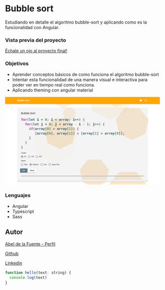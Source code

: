 # Bubble sort

Estudiando en detalle el algoritmo bubble-sort y aplicando como es la funcionalidad con Angular.

### Vista previa del proyecto

[Échale un ojo al proyecto final!](https://abelfubu.github.io/bubble-sort/)

### Objetivos

- Aprender conceptos básicos de como funciona el algoritmo bubble-sort
- Intentar esta funcionalidad de una manera visual e interactiva para poder ver en tiempo real como funciona.
- Aplicando theming con angular material

![Landing Page del proyecto](https://raw.githubusercontent.com/abelfubu/bubble-sort/master/src/assets/Landing.png)

### Lenguajes

- Angular
- Typescript
- Sass

## Autor

[Abel de la Fuente - Perfil](https://abelfubu.github.io/abelfubu/)

[Github](https://github.com/abelfubu)

[Linkedin](https://www.linkedin.com/in/abel-de-la-fuente-53b0291aa/)

```javascript
function hello(text: string) {
  console.log(text)
}
```
